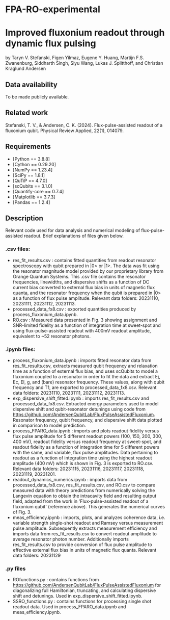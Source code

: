 # FPA-RO-experimental
# Improved fluxonium readout through dynamic flux pulsing
by Taryn V. Stefanski, Figen Yilmaz, Eugene Y. Huang, Martijn F.S. Zwanenburg, Siddharth Singh, Siyu Wang, Lukas J. Splitthoff, and Christian Kraglund Andersen

## Data availability
To be made publicly available.

## Related work
Stefanski, T. V., & Andersen, C. K. (2024). Flux-pulse-assisted readout of a fluxonium qubit. Physical Review Applied, 22(1), 014079.

## Requirements
- [Python == 3.8.8]
- [Cython == 0.29.20]
- [NumPy == 1.23.4]
- [SciPy == 1.8.1]
- [QuTiP == 4.7.0]
- [scQubits == 3.1.0]
- [Quantify-core == 0.7.4]
- [Matplotlib == 3.7.3]
- [Pandas == 1.2.4]

## Description
Relevant code used for data analysis and numerical modeling of flux-pulse-assisted readout. Brief explanations of files given below.

### .csv files:
- res_fit_results.csv : contains fitted quantities from readout resonator spectroscopy with qubit prepared in |0> or |1>. The data was fit using the resonator magnitude model provided by our proprietary library from Orange Quantum Systems. This .csv file contains the resonator frequencies, linewidths, and dispersive shifts as a function of DC current bias converted to external flux bias in units of magnetic flux quanta, and the resonator frequency when the qubit is prepared in |0> as a function of flux pulse amplitude. Relevant data folders: 20231110, 20231111, 20231112, 20231113.
- processed_data_fx8.csv : exported quantities produced by process_fluxonium_data.ipynb.
- RO.csv : Measured data presented in Fig. 3 showing assignment and SNR-limited fidelity as a function of integration time at sweet-spot and using flux-pulse-assisted readout with 400mV readout amplitude, equivalent to ~52 resonator photons.

### .ipynb files:
- process_fluxonium_data.ipynb : imports fitted resonator data from res_fit_results.csv, extracts measured qubit frequency and relaxation time as a function of external flux bias, and uses scQubits to model a fluxonium coupled to a resonator in order to fit the data and extract Ej, Ec, El, g, and (bare) resonator frequency. These values, along with qubit frequency and T1, are exported to processed_data_fx8.csv. Relevant data folders: 20231110, 20231111, 20231112, 20231113.
- exp_dispersive_shift_fitted.ipynb : imports res_fit_results.csv and processed_data_fx8.csv. Extracted energy parameters used to model dispersive shift and qubit-resonator detunings using code from https://github.com/AndersenQubitLab/FluxPulseAssistedFluxonium. Resonator frequency, qubit frequency, and dispersive shift data plotted in comparison to model prediction.
- process_FPARO_data.ipynb : imports and plots readout fidelity versus flux pulse amplitude for 5 different readout powers (100, 150, 200, 300, 400 mV), readout fidelity versus readout frequency at sweet-spot, and readout fidelity as a function of integration time for 5 different powers with the same, and variable, flux pulse amplitudes. Data pertaining to readout as a function of integration time using the highest readout amplitude (400 mV) which is shown in Fig. 3 is exported to RO.csv. Relevant data folders: 20231115, 20231116, 20231117, 20231118, 20231119, 20231201. 
- readout_dynamics_numerics.ipynb : imports data from processed_data_fx8.csv, res_fit_results.csv, and RO.csv to compare measured data with theory predictions from numerically solving the Langevin equation to obtain the intracavity field and resulting output field, adapted from the work in 'Flux-pulse-assisted readout of a fluxonium qubit' (reference above). This generates the numerical curves of Fig. 3.
- meas_efficiency.ipynb : imports, plots, and analyzes coherence data, i.e. variable strength single-shot readout and Ramsey versus measurement pulse amplitude. Subsequently extracts measurement efficiency and imports data from res_fit_results.csv to convert readout amplitude to average resonator photon number. Additionally imports res_fit_results.csv to provide conversion of flux pulse amplitude to effective external flux bias in units of magnetic flux quanta. Relevant data folders: 20231129

### .py files
- ROfunctions.py : contains functions from https://github.com/AndersenQubitLab/FluxPulseAssistedFluxonium for diagonalizing full Hamiltonian, truncating, and calculating dispersive shift and detunings. Used in exp_dispersive_shift_fitted.ipynb.
- SSRO_functions.py : contains functions for processing single shot readout data. Used in process_FPARO_data.ipynb and meas_efficiency.ipynb.
